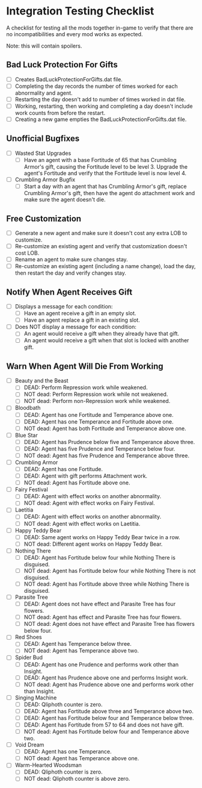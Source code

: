 # Integration Testing Checklist

A checklist for testing all the mods together in-game to verify that there are
no incompatibilities and every mod works
as expected.

Note: this will contain spoilers.

## Bad Luck Protection For Gifts

- [ ] Creates BadLuckProtectionForGifts.dat file.
- [ ] Completing the day records the number of times worked for each abnormality
  and agent.
- [ ] Restarting the day doesn't add to number of times worked in dat file.
- [ ] Working, restarting, then working and completing a day doesn't include
  work counts from before the restart.
- [ ] Creating a new game empties the BadLuckProtectionForGifts.dat file.

## Unofficial Bugfixes

- [ ] Wasted Stat Upgrades
  - [ ] Have an agent with a base Fortitude of 65 that has Crumbling Armor's
    gift, causing the Fortitude level to be
    level 3. Upgrade the agent's Fortitude and verify that the Fortitude level
    is now level 4.
- [ ] Crumbling Armor Bugfix
  - [ ] Start a day with an agent that has Crumbling Armor's gift, replace
    Crumbling Armor's gift, then have the agent
    do attachment work and make sure the agent doesn't die.

## Free Customization

- [ ] Generate a new agent and make sure it doesn't cost any extra LOB to
  customize.
- [ ] Re-customize an existing agent and verify that customization doesn't cost
  LOB.
- [ ] Rename an agent to make sure changes stay.
- [ ] Re-customize an existing agent (including a name change), load the day,
  then restart the day and verify changes
  stay.

## Notify When Agent Receives Gift

- [ ] Displays a message for each condition:
  - [ ] Have an agent receive a gift in an empty slot.
  - [ ] Have an agent replace a gift in an existing slot.
- [ ] Does NOT display a message for each condition:
  - [ ] An agent would receive a gift when they already have that gift.
  - [ ] An agent would receive a gift when that slot is locked with another
    gift.

## Warn When Agent Will Die From Working

- [ ] Beauty and the Beast
  - [ ] DEAD: Perform Repression work while weakened.
  - [ ] NOT dead: Perform Repression work while not weakened.
  - [ ] NOT dead: Perform non-Repression work while weakened.
- [ ] Bloodbath
  - [ ] DEAD: Agent has one Fortitude and Temperance above one.
  - [ ] DEAD: Agent has one Temperance and Fortitude above one.
  - [ ] NOT dead: Agent has both Fortitude and Temperance above one.
- [ ] Blue Star
  - [ ] DEAD: Agent has Prudence below five and Temperance above three.
  - [ ] DEAD: Agent has five Prudence and Temperance below four.
  - [ ] NOT dead: Agent has five Prudence and Temperance above three.
- [ ] Crumbling Armor
  - [ ] DEAD: Agent has one Fortitude.
  - [ ] DEAD: Agent with gift performs Attachment work.
  - [ ] NOT dead: Agent has Fortitude above one.
- [ ] Fairy Festival
  - [ ] DEAD: Agent with effect works on another abnormality.
  - [ ] NOT dead: Agent with effect works on Fairy Festival.
- [ ] Laetitia
  - [ ] DEAD: Agent with effect works on another abnormality.
  - [ ] NOT dead: Agent with effect works on Laetitia.
- [ ] Happy Teddy Bear
  - [ ] DEAD: Same agent works on Happy Teddy Bear twice in a row.
  - [ ] NOT dead: Different agent works on Happy Teddy Bear.
- [ ] Nothing There
  - [ ] DEAD: Agent has Fortitude below four while Nothing There is disguised.
  - [ ] NOT dead: Agent has Fortitude below four while Nothing There is not
    disguised.
  - [ ] NOT dead: Agent has Fortitude above three while Nothing There is
    disguised.
- [ ] Parasite Tree
  - [ ] DEAD: Agent does not have effect and Parasite Tree has four flowers.
  - [ ] NOT dead: Agent has effect and Parasite Tree has four flowers.
  - [ ] NOT dead: Agent does not have effect and Parasite Tree has flowers below
    four.
- [ ] Red Shoes
  - [ ] DEAD: Agent has Temperance below three.
  - [ ] NOT dead: Agent has Temperance above two.
- [ ] Spider Bud
  - [ ] DEAD: Agent has one Prudence and performs work other than Insight.
  - [ ] DEAD: Agent has Prudence above one and performs Insight work.
  - [ ] NOT dead: Agent has Prudence above one and performs work other than
    Insight.
- [ ] Singing Machine
  - [ ] DEAD: Qliphoth counter is zero.
  - [ ] DEAD: Agent has Fortitude above three and Temperance above two.
  - [ ] DEAD: Agent has Fortitude below four and Temperance below three.
  - [ ] DEAD: Agent has Fortitude from 57 to 64 and does not have gift.
  - [ ] NOT dead: Agent has Fortitude below four and Temperance above two.
- [ ] Void Dream
  - [ ] DEAD: Agent has one Temperance.
  - [ ] NOT dead: Agent has Temperance above one.
- [ ] Warm-Hearted Woodsman
  - [ ] DEAD: Qliphoth counter is zero.
  - [ ] NOT dead: Qliphoth counter is above zero.
